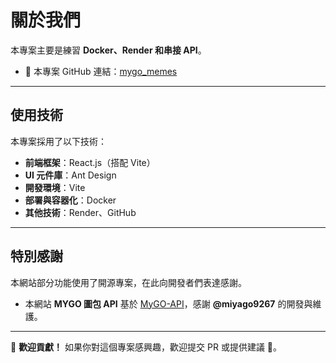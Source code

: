 # 關於我們

本專案主要是練習 **Docker、Render 和串接 API**。

- 📌 本專案 GitHub 連結：[mygo_memes](https://github.com/enter1130/mygo_memes)

---

## 使用技術

本專案採用了以下技術：

- **前端框架**：React.js（搭配 Vite）
- **UI 元件庫**：Ant Design
- **開發環境**：Vite
- **部署與容器化**：Docker
- **其他技術**：Render、GitHub

---

## 特別感謝

本網站部分功能使用了開源專案，在此向開發者們表達感謝。

- 本網站 **MYGO 圖包 API** 基於 [MyGO-API](https://github.com/miyago9267/MyGO-API)，感謝 **@miyago9267** 的開發與維護。

---

📢 **歡迎貢獻！**
如果你對這個專案感興趣，歡迎提交 PR 或提供建議 🙌。
